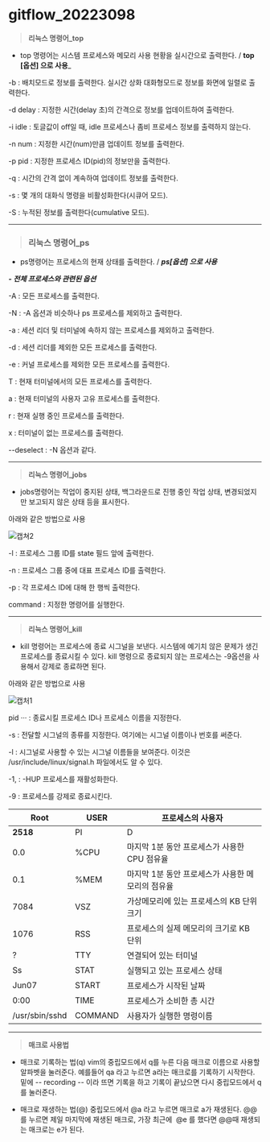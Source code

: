 # gitflow_20223098




> **리눅스 명령어_top**

- top 명령어는 시스템 프로세스와 메모리 사용 현황을 실시간으로 출력한다. / __top [옵션] 으로 사용___
   
-b : 배치모드로 정보를 출력한다. 실시간 상화 대화형모드로 정보를 화면에 일렬로 출력한다.

-d delay : 지정한 시간(delay 초)의 간격으로 정보를 업데이트하여 출력한다.

-i idle : 토글값이 off일 때, idle 프로세스나 좀비 프로세스 정보를 출력하지 않는다.

-n num : 지정한 시간(num)만큼 업데이트 정보를 출력한다.

-p pid : 지정한 프로세스 ID(pid)의 정보만을 출력한다.

-q : 시간의 간격 없이 계속하여 업데이트 정보를 출력한다.

-s : 몇 개의 대화식 명령을 비활성화한다(시큐어 모드).

-S : 누적된 정보를 출력한다(cumulative 모드).

   
  
---------

 > ### 리눅스 명령어_ps

- ps명령어는 프로세스의 현재 상태를 출력한다. / ___ps[옵션] 으로 사용___

___- 전체 프로세스와 관련된 옵션___

-A : 모든 프로세스를 출력한다.

-N : -A 옵션과 비슷하나 ps 프로세스를 제외하고 출력한다.

-a : 세션 리더 및 터미널에 속하지 않는 프로세스를 제외하고 출력한다.

-d : 세션 리더를 제외한 모든 프로세스를 출력한다.

-e : 커널 프로세스를 제외한 모든 프로세스를 출력한다.

T : 현재 터미널에서의 모든 프로세스를 출력한다.

a : 현재 터미널의 사용자 고유 프로세스를 출력한다.

r : 현재 실행 중인 프로세스를 출력한다.

x : 터미널이 없는 프로세스를 출력한다.

--deselect : -N 옵션과 같다.


******
> **리눅스 명령어_jobs**

- jobs명령어는 작업이 중지된 상태, 백그라운드로 진행 중인 작업 상태, 변경되었지만 보고되지 않은 상태 등을 표시한다.

아래와 같은 방법으로 사용

![캡쳐2](https://user-images.githubusercontent.com/106646157/171816885-fa87dfbb-b940-449d-a921-8bdf91447b56.jpg)

-l : 프로세스 그룹 ID를 state 필드 앞에 출력한다.

-n : 프로세스 그룹 중에 대표 프로세스 ID를 출력한다.

-p : 각 프로세스 ID에 대해 한 행씩 출력한다.

command : 지정한 명령어를 실행한다.


********
> **리눅스 명령어_kill**


- kill 명령어는 프로세스에 종료 시그널을 보낸다. 시스템에 예기치 않은 문제가 생긴 프로세스를 종료시킬 수 있다. kill 명령으로 종료되지 않는 프로세스는 -9옵션을 사용해서 강제로 종료하면 된다.

아래와 같은 방법으로 사용

![캡처1](https://user-images.githubusercontent.com/106646157/171816339-da1eb197-0aff-48f2-9087-4c1db757522c.jpg)


pid ··· : 종료시킬 프로세스 ID나 프로세스 이름을 지정한다.

-s : 전달할 시그널의 종류를 지정한다. 여기에는 시그널 이름이나 번호를 써준다.

-l : 시그널로 사용할 수 있는 시그널 이름들을 보여준다. 이것은 /usr/include/linux/signal.h 파일에서도 알 수 있다.

-1, : -HUP 프로세스를 재활성화한다.

-9 : 프로세스를 강제로 종료시킨다.




|Root|USER|프로세스의 사용자|
|---|----|----|
|**2518**|PI|D|프로세스의 id|
|0.0|%CPU|마지막 1분 동안 프로세스가 사용한 CPU 점유율|
|0.1|%MEM|마지막 1분 동안 프로세스가 사용한 메모리의 점유율|
|7084|VSZ|가상메모리에 있는 프로세스의 KB 단위 크기|
|1076|RSS|프로세스의 실제 메모리의 크기로 KB 단위|
|?|TTY|연결되어 있는 터미널|
|Ss|STAT|실행되고 있는 프로세스 상태|
|Jun07|START|프로세스가 시작된 날짜|
|0:00|TIME|프로세스가 소비한 총 시간|
|/usr/sbin/sshd|COMMAND|사용자가 실행한 명령이름|

-------------
>__매크로 사용법__

- 매크로 기록하는 법(q)
vim의 중립모드에서 q를 누른 다음 매크로 이름으로 사용할 알파벳을 눌러준다. 예를들어 qa 라고 누르면 a라는 매크로를 기록하기 시작한다. 밑에 -- recording -- 이라 뜨면 기록을 하고 기록이 끝났으면 다시 중립모드에서 q를 눌러준다.

- 매크로 재생하는 법(@)
중립모드에서 @a 라고 누르면 매크로 a가 재생된다.
@@를 누르면 제일 마지막에 재생된 매크로, 가장 최근에  @e 를 했다면 @@때 재생되는 매크로는 e가 된다.


